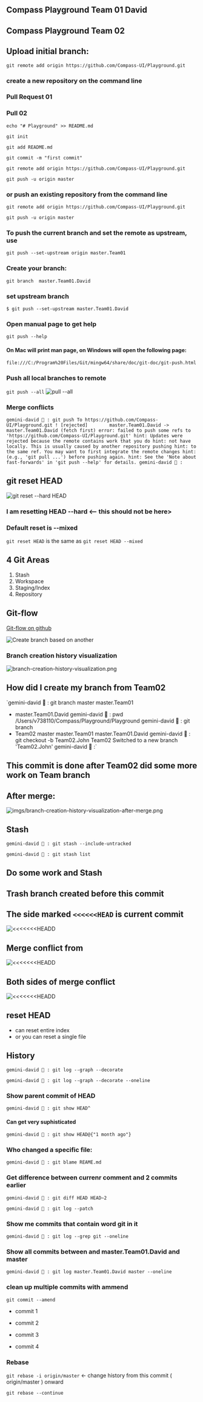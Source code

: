 ## Compass Playground Team 01 David

## Compass Playground Team 02
 
## Upload initial branch:
`git remote add origin https://github.com/Compass-UI/Playground.git`

### create a new repository on the command line

### Pull Request 01
### Pull 02

`echo "# Playground" >> README.md`

`git init`

`git add README.md`

`git commit -m "first commit"`

`git remote add origin https://github.com/Compass-UI/Playground.git`

`git push -u origin master`


### or push an existing repository from the command line


`git remote add origin https://github.com/Compass-UI/Playground.git`

`git push -u origin master`

### To push the current branch and set the remote as upstream, use

`git push --set-upstream origin master.Team01`

### Create your branch:

`git branch  master.Team01.David`

### set upstream branch

`$ git push --set-upstream master.Team01.David` 

### Open manual page to get help

`git push --help`

#### On Mac will print man page, on Windows will open the following page:
`file:///C:/Program%20Files/Git/mingw64/share/doc/git-doc/git-push.html`

### Push all local branches to remote

`git push --all`
![pull --all](/imgs/push-all.png)


### Merge conflicts

`gemini-david 🌴 : git push
To https://github.com/Compass-UI/Playground.git
 ! [rejected]        master.Team01.David -> master.Team01.David (fetch first)
error: failed to push some refs to 'https://github.com/Compass-UI/Playground.git'
hint: Updates were rejected because the remote contains work that you do
hint: not have locally. This is usually caused by another repository pushing
hint: to the same ref. You may want to first integrate the remote changes
hint: (e.g., 'git pull ...') before pushing again.
hint: See the 'Note about fast-forwards' in 'git push --help' for details.
gemini-david 🌴 :`

## git reset HEAD

![git reset --hard HEAD](/imgs/hard-reset-head.png)

### I am resetting HEAD --hard <-- this should not be here>

### Default reset is --mixed

`git reset HEAD` is the same as `git reset HEAD --mixed`

## 4 Git Areas

1. Stash
2. Workspace
3. Staging/Index
4. Repository

## Git-flow
[Git-flow on github](https://github.com/nvie/gitflow)

![Create branch based on another](https://i.stack.imgur.com/6qEWk.jpg)

### Branch creation history visualization
![branch-creation-history-visualization.png](/imgs/branch-creation-history-visualization.png)
## How did I create my branch from Team02

`gemini-david 🌴 : git branch
  master
  master.Team01
* master.Team01.David
gemini-david 🌴 : pwd
/Users/v738110/Compass/Playground/Playground
gemini-david 🌴 : git branch
* Team02
  master
  master.Team01
  master.Team01.David
gemini-david 🌴 : git checkout -b Team02.John Team02
Switched to a new branch 'Team02.John'
gemini-david 🌴 :`

## This commit is done after Team02 did some more work on Team branch

## After merge:
![imgs/branch-creation-history-visualization-after-merge.png](imgs/branch-creation-history-visualization-after-merge.png)

## Stash

`gemini-david 🌴 : git stash --include-untracked`

`gemini-david 🌴 : git stash list`
## Do some work and Stash
 
## Trash branch created before this commit

## The side marked `<<<<<<HEAD` is current commit
![`<<<<<<<HEADD`](/imgs/mege-conflict-current-commit.png)

## Merge conflict from
![`<<<<<<<HEADD`](/imgs/mege-conflict-from.png)


## Both sides of merge conflict
![`<<<<<<<HEADD`](/imgs/mege-conflict.png)

## reset HEAD

* can reset entire index
* or you can reset a single file

## History

`gemini-david 🌴 : git log --graph --decorate`

`gemini-david 🌴 : git log --graph --decorate --oneline`

### Show parent commit of HEAD
`gemini-david 🌴 : git show HEAD^`

#### Can get very suphisticated

`gemini-david 🌴 : git show HEAD@{"1 month ago"}`

### Who changed a specific file:

`gemini-david 🌴 : git blame REAME.md`

### Get difference between currenr comment and 2 commits earlier

`gemini-david 🌴 : git diff HEAD HEAD~2`

`gemini-david 🌴 : git log --patch`

### Show me commits that contain word git in it

`gemini-david 🌴 : git log --grep git --oneline`

### Show all commits between and master.Team01.David and master

`gemini-david 🌴 : git log master.Team01.David master --oneline`

### clean up multiple commits with ammend

`git commit --amend`

* commit 1

* commit 2

* commit 3

* commit 4

### Rebase

`git rebase -i origin/master` ← change history from this commit ( origin/master ) onward

`git rebase --continue`
